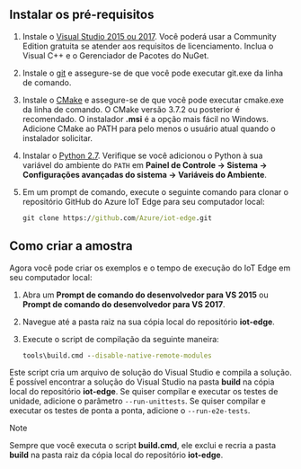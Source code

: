 ## <a name="install-the-prerequisites"></a>Instalar os pré-requisitos

1. Instale o [Visual Studio 2015 ou 2017](https://www.visualstudio.com). Você poderá usar a Community Edition gratuita se atender aos requisitos de licenciamento. Inclua o Visual C++ e o Gerenciador de Pacotes do NuGet.

1. Instale o [git](http://www.git-scm.com) e assegure-se de que você pode executar git.exe da linha de comando.

1. Instale o [CMake](https://cmake.org/download/) e assegure-se de que você pode executar cmake.exe da linha de comando. O CMake versão 3.7.2 ou posterior é recomendado. O instalador **.msi** é a opção mais fácil no Windows. Adicione CMake ao PATH para pelo menos o usuário atual quando o instalador solicitar.

1. Instalar o [Python 2.7](https://www.python.org/downloads/release/python-27). Verifique se você adicionou o Python à sua variável do ambiente do `PATH` em **Painel de Controle -> Sistema -> Configurações avançadas do sistema -> Variáveis do Ambiente**.

1. Em um prompt de comando, execute o seguinte comando para clonar o repositório GitHub do Azure IoT Edge para seu computador local:

    ```cmd
    git clone https://github.com/Azure/iot-edge.git
    ```

## <a name="how-to-build-the-sample"></a>Como criar a amostra

Agora você pode criar os exemplos e o tempo de execução do IoT Edge em seu computador local:

1. Abra um **Prompt de comando do desenvolvedor para VS 2015** ou **Prompt de comando do desenvolvedor para VS 2017**.

1. Navegue até a pasta raiz na sua cópia local do repositório **iot-edge**.

1. Execute o script de compilação da seguinte maneira:

    ```cmd
    tools\build.cmd --disable-native-remote-modules
    ```

Este script cria um arquivo de solução do Visual Studio e compila a solução. É possível encontrar a solução do Visual Studio na pasta **build** na cópia local do repositório **iot-edge**. Se quiser compilar e executar os testes de unidade, adicione o parâmetro `--run-unittests`. Se quiser compilar e executar os testes de ponta a ponta, adicione o `--run-e2e-tests`.

> [!NOTE]
> Sempre que você executa o script **build.cmd**, ele exclui e recria a pasta **build** na pasta raiz da cópia local do repositório **iot-edge**.